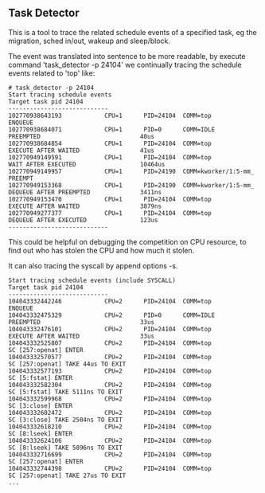 Task Detector
------

This is a tool to trace the related schedule events of a specified task, eg the migration, sched in/out, wakeup and sleep/block.

The event was translated into sentence to be more readable, by execute command 'task_detector -p 24104' we continually tracing the schedule events related to 'top' like:

```Shell
# task_detector -p 24104
Start tracing schedule events 
Target task pid 24104
----------------------------
102770938643193            CPU=1      PID=24104  COMM=top                 ENQUEUE                                               
102770938684071            CPU=1      PID=0      COMM=IDLE                PREEMPTED                            40us             
102770938684854            CPU=1      PID=24104  COMM=top                 EXECUTE AFTER WAITED                 41us             
102770949149591            CPU=1      PID=24104  COMM=top                 WAIT AFTER EXECUTED                  10464us          
102770949149957            CPU=1      PID=24190  COMM=kworker/1:5-mm_     PREEMPT                                               
102770949153368            CPU=1      PID=24190  COMM=kworker/1:5-mm_     DEQUEUE AFTER PREEMPTED              3411ns           
102770949153470            CPU=1      PID=24104  COMM=top                 EXECUTE AFTER WAITED                 3879ns           
102770949277377            CPU=1      PID=24104  COMM=top                 DEQUEUE AFTER EXECUTED               123us    
----------------------------
```

This could be helpful on debugging the competition on CPU resource, to find out who has stolen the CPU and how much it stolen.

It can also tracing the syscall by append options -s.

```Shell
Start tracing schedule events (include SYSCALL)
Target task pid 24104
----------------------------
104043332442246            CPU=2      PID=24104  COMM=top                 ENQUEUE                                               
104043332475329            CPU=2      PID=0      COMM=IDLE                PREEMPTED                            33us             
104043332476101            CPU=2      PID=24104  COMM=top                 EXECUTE AFTER WAITED                 33us             
104043332525807            CPU=2      PID=24104  COMM=top                 SC [257:openat] ENTER                                 
104043332570577            CPU=2      PID=24104  COMM=top                 SC [257:openat] TAKE 44us TO EXIT                     
104043332577193            CPU=2      PID=24104  COMM=top                 SC [5:fstat] ENTER                                    
104043332582304            CPU=2      PID=24104  COMM=top                 SC [5:fstat] TAKE 5111ns TO EXIT                      
104043332599968            CPU=2      PID=24104  COMM=top                 SC [3:close] ENTER                                    
104043332602472            CPU=2      PID=24104  COMM=top                 SC [3:close] TAKE 2504ns TO EXIT                      
104043332618210            CPU=2      PID=24104  COMM=top                 SC [8:lseek] ENTER                                    
104043332624106            CPU=2      PID=24104  COMM=top                 SC [8:lseek] TAKE 5896ns TO EXIT                      
104043332716699            CPU=2      PID=24104  COMM=top                 SC [257:openat] ENTER                                 
104043332744398            CPU=2      PID=24104  COMM=top                 SC [257:openat] TAKE 27us TO EXIT                    
...
``` 
